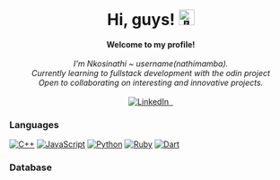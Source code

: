 <h1 align="center">Hi, guys! <img src="https://github.com/wervlad/wervlad/assets/24524555/766d336d-b87d-44ba-807c-c51de2bc6b4d" width="28px" alt="👋"></h1>

<p align="center">
    <b>Welcome to my profile!</b><br><br>
    <i>
        I'm Nkosinathi ~ username(nathimamba).<br>
        Currently learning to fullstack development with the odin project<br>
        Open to collaborating on interesting and innovative projects.<br>
    </i><br>
    <a href="https://www.linkedin.com/in/nkosinathi-nwamba-303720191">
        <img src="https://img.shields.io/badge/LinkedIn-blue?style=flat-square&logo=linkedin" alt="LinkedIn">
    </a>
    <a href="https://github.com/nathimamba">
        <img src="https://img.shields.io/badge/-GitHub-333?style=flat-square&logo=github" alt="">
    </a>
    <a href="nkosithigodfreynwamba@outlook.com">
        <img src="https://img.shields.io/badge/-GitHub-333?style=flat-square&logo=github" alt="">
    </a>
   </p>
   
### Languages
[![C++](https://img.shields.io/badge/c++-black?style=for-the-badge&logo=cplusplus)](https://github.com/nathimamba)
[![JavaScript](https://img.shields.io/badge/javascript-black?style=for-the-badge&logo=javascript)](https://github.com/nathimamba)
[![Python](https://img.shields.io/badge/python-black?style=for-the-badge&logo=python)](https://github.com/nathimamba)
[![Ruby](https://img.shields.io/badge/ruby-black?style=for-the-badge&logo=ruby&logoColor=red)](https://github.com/nathimamba)
[![Dart](https://img.shields.io/badge/dart-black?style=for-the-badge&logo=dart&logoColor=blue)](https://github.com/nathimamba)

### Database


 

<!---
nathimamba/nathimamba is a ✨ special ✨ repository because its `README.md` (this file) appears on your GitHub profile.
You can click the Preview link to take a look at your changes.
--->


